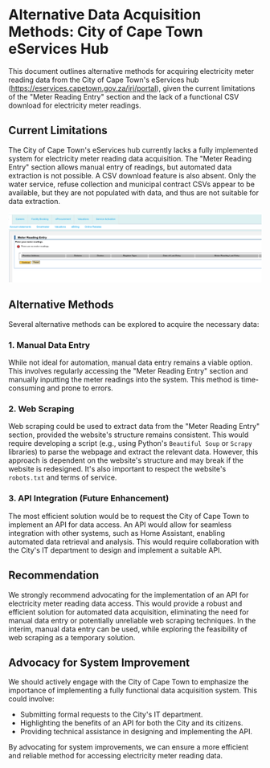 # Alternative Data Acquisition Methods: City of Cape Town eServices Hub

This document outlines alternative methods for acquiring electricity meter reading data from the City of Cape Town's eServices hub (https://eservices.capetown.gov.za/irj/portal), given the current limitations of the "Meter Reading Entry" section and the lack of a functional CSV download for electricity meter readings.

## Current Limitations

The City of Cape Town's eServices hub currently lacks a fully implemented system for electricity meter reading data acquisition.  The "Meter Reading Entry" section allows manual entry of readings, but automated data extraction is not possible.  A CSV download feature is also absent.  Only the water service, refuse collection and municipal contract CSVs appear to be available, but they are not populated with data, and thus are not suitable for data extraction.

![screenshot of CoCT eServices hub](./coct.png)

## Alternative Methods

Several alternative methods can be explored to acquire the necessary data:

### 1. Manual Data Entry

While not ideal for automation, manual data entry remains a viable option.  This involves regularly accessing the "Meter Reading Entry" section and manually inputting the meter readings into the system.  This method is time-consuming and prone to errors.

### 2. Web Scraping

Web scraping could be used to extract data from the "Meter Reading Entry" section, provided the website's structure remains consistent.  This would require developing a script (e.g., using Python's `Beautiful Soup` or `Scrapy` libraries) to parse the webpage and extract the relevant data.  However, this approach is dependent on the website's structure and may break if the website is redesigned.  It's also important to respect the website's `robots.txt` and terms of service.

### 3. API Integration (Future Enhancement)

The most efficient solution would be to request the City of Cape Town to implement an API for data access.  An API would allow for seamless integration with other systems, such as Home Assistant, enabling automated data retrieval and analysis.  This would require collaboration with the City's IT department to design and implement a suitable API.

## Recommendation

We strongly recommend advocating for the implementation of an API for electricity meter reading data access.  This would provide a robust and efficient solution for automated data acquisition, eliminating the need for manual data entry or potentially unreliable web scraping techniques.  In the interim, manual data entry can be used, while exploring the feasibility of web scraping as a temporary solution.

## Advocacy for System Improvement

We should actively engage with the City of Cape Town to emphasize the importance of implementing a fully functional data acquisition system.  This could involve:

* Submitting formal requests to the City's IT department.
* Highlighting the benefits of an API for both the City and its citizens.
* Providing technical assistance in designing and implementing the API.

By advocating for system improvements, we can ensure a more efficient and reliable method for accessing electricity meter reading data.
